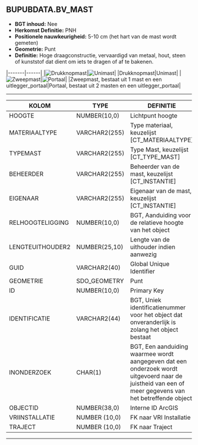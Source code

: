﻿## BUPUBDATA.BV_MAST


* __BGT inhoud:__ Nee
* __Herkomst Definitie:__ PNH
* __Positionele nauwkeurigheid:__ 5-10 cm (het hart van de mast wordt gemeten)
* __Geometrie:__ Punt
* __Definitie:__ Hoge draagconstructie, vervaardigd van metaal, hout, steen of kunststof dat dient om iets te dragen of af te bakenen.




|-------|------|
|![Drukknopmast](mast_1.png)|![Unimast](mast_2.png)|
|Drukknopmast|Unimast|
|![Zweepmast](mast_3.png)|![Portaal](\mast_4.png)|
|Zweepmast, bestaat uit 1 mast en een uitlegger_portaal|Portaal, bestaat uit 2 masten en een uitlegger_portaal|

***

|KOLOM                           	|TYPE          	|DEFINITIE|
|------                          	|----          	|-----    |
|HOOGTE                          	|NUMBER(10,0)  	|Lichtpunt hoogte|
|MATERIAALTYPE                   	|VARCHAR2(255)  |Type materiaal, keuzelijst [CT_MATERIAALTYPE]|
|TYPEMAST							|VARCHAR2(255)	|Type Mast, keuzelijst [CT_TYPE_MAST]|
|BEHEERDER                       	|VARCHAR2(255) 	|Beheerder van de mast, keuzelijst [CT_INSTANTIE]|
|EIGENAAR                        	|VARCHAR2(255) 	|Eigenaar van de mast, keuzelijst [CT_INSTANTIE]|
|RELHOOGTELIGGING                	|NUMBER(10,0)  	|BGT, Aanduiding voor de relatieve hoogte van het object|
|LENGTEUITHOUDER2                	|NUMBER(25,10) 	|Lengte van de uithouder indien aanwezig|
|GUID                            	|VARCHAR2(40)  	|Global Unique Identifier|
|GEOMETRIE                       	|SDO_GEOMETRY  	|Punt|
|ID                              	|NUMBER(10,0)  	|Primary Key|
|IDENTIFICATIE			            |VARCHAR2(44)  	|BGT, Uniek identificatienummer voor het object dat onveranderlijk is zolang het object bestaat|
|INONDERZOEK                        |CHAR(1)       	|BGT, Een aanduiding waarmee wordt aangegeven dat een onderzoek wordt uitgevoerd naar de juistheid van een of meer gegevens van het betreffende object|
|OBJECTID                        	|NUMBER(38,0)   |Interne ID ArcGIS|
|VRIINSTALLATIE						|NUMBER (10,0)	|FK naar VRI Installatie|
|TRAJECT							|NUMBER (10,0)	|FK naar Traject|

***

